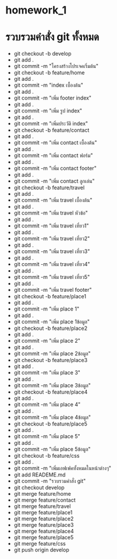 # homework_1
# รวบรวมคำสั่ง git ทั้งหมด
- git checkout -b develop
- git add .
- git commit -m "โครงสร้างโปรเจคเริ่มต้น"
- git checkout -b feature/home
- git add .
- git commit -m "index เบื้องต้น"
- git add .
- git commit -m "เพิ่ม footer index"
- git add .
- git commit -m "เพิ่ม รูป index"
- git add .
- git commit -m "เพิ่มประวัติ index"
- git checkout -b feature/contact
- git add .
- git commit -m "เพิ่ม contact เบื้องต้น"
- git add .
- git commit -m "เพิ่ม contact ฟอร์ม"
- git add .
- git commit -m "เพิ่ม contact footer"
- git add .
- git commit -m "เพิ่ม contact ลูกเล่น"
- git checkout -b feature/travel
- git add .
- git commit -m "เพิ่ม travel เบื้องต้น"
- git add .
- git commit -m "เพิ่ม travel หัวข้อ"
- git add .
- git commit -m "เพิ่ม travel เที่ยว1"
- git add .
- git commit -m "เพิ่ม travel เที่ยว2"
- git add .
- git commit -m "เพิ่ม travel เที่ยว3"
- git add .
- git commit -m "เพิ่ม travel เที่ยว4"
- git add .
- git commit -m "เพิ่ม travel เที่ยว5"
- git add .
- git commit -m "เพิ่ม travel footer"
- git checkout -b feature/place1
- git add .
- git commit -m "เพิ่ม place 1"
- git add .
- git commit -m "เพิ่ม place 1ข้อมูล"
- git checkout -b feature/place2
- git add .
- git commit -m "เพิ่ม place 2"
- git add .
- git commit -m "เพิ่ม place 2ข้อมูล"
- git checkout -b feature/place3
- git add .
- git commit -m "เพิ่ม place 3"
- git add .
- git commit -m "เพิ่ม place 3ข้อมูล"
- git checkout -b feature/place4
- git add .
- git commit -m "เพิ่ม place 4"
- git add .
- git commit -m "เพิ่ม place 4ข้อมูล"
- git checkout -b feature/place5
- git add .
- git commit -m "เพิ่ม place 5"
- git add .
- git commit -m "เพิ่ม place 5ข้อมูล"
- git checkout -b feature/css
- git add .
- git commit -m "เพิ่มเอฟเฟคทั้งหมดในหน้าต่างๆ"
- git add READEME.md
- git commit -m "รวบรวมคำสั่ง git"
- git checkout develop
- git merge  feature/home
- git merge  feature/contact
- git merge  feature/travel
- git merge  feature/place1
- git merge  feature/place2
- git merge  feature/place3
- git merge  feature/place4
- git merge  feature/place5
- git merge  feature/css
- git push origin develop